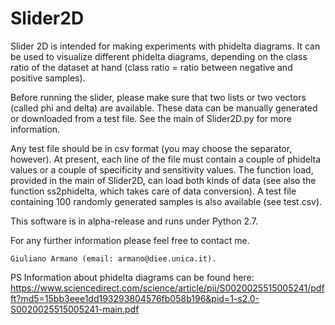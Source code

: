 # Slider2D
Slider 2D is intended for making experiments with phidelta diagrams. It can be used to visualize different phidelta diagrams, depending on the class ratio of the dataset at hand (class ratio = ratio between negative and positive samples).

Before running the slider, please make sure that two lists or two vectors (called phi and delta) are available. These data can be manually generated or downloaded from a test file. See the main of Slider2D.py for more information.

Any test file should be in csv format (you may choose the separator, however). At present, each line of the file must contain a couple of phidelta values or a couple of specificity and sensitivity values. The function load, provided in the main of Slider2D, can load both kinds of data (see also the function ss2phidelta, which takes care of data conversion). A test file containing 100 randomly generated samples is also available (see test.csv).

This software is in alpha-release and runs under Python 2.7.

For any further information please feel free to contact me.

    Giuliano Armano (email: armano@diee.unica.it).
    
PS Information about phidelta diagrams can be found here: https://www.sciencedirect.com/science/article/pii/S0020025515005241/pdfft?md5=15bb3eee1dd193293804576fb058b196&pid=1-s2.0-S0020025515005241-main.pdf
